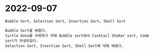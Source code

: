 # 2022-09-07

    Bubble Sort, Selection Sort, Insertion Sort, Shell Sort
    
    Bubble Sort를 배웠다.
    turtle data를 극복하기 위해 Bubble sort에서 Cocktail Shaker sort, Comb sort가 파생되었다.
    Selection Sort, Insertion Sort, Shell Sort에 대해 배웠다.
